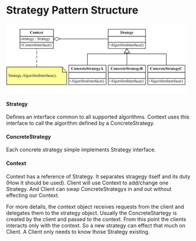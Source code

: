# Strategy Pattern Structure

![Strategy Pattern](../images/strategy_pattern.png)

#### Strategy

Defines an interface common to all supported algorithms. Context uses this interface to call the algorithm defined by a ConcreteStrategy.

#### ConcreteStrategy

Each concrete strategy simple implements Strategy interface.

#### Context

Context has a reference of Strategy. It separates stragegy itself and its duty (How it should be used). Client will use Context to add/change one Strategy. And Client can swap ConcreteStrategys in and out without effecting our Context.

For more details, the context object receives requests from the client and delegates them to the strategy object. Usually the ConcreteStartegy is created by the client and passed to the context. From this point the clients interacts only with the context. So a new strategy can effect that much on Client. A Client only needs to know those Strategy existing.

